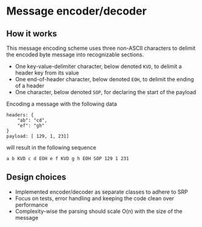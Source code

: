 # Message encoder/decoder

## How it works
This message encoding scheme uses three non-ASCII characters to delimit the encoded byte message into recognizable sections.

* One key-value-delimiter character, below denoted `KVD`, to delimit a header key from its value
* One end-of-header character, below denoted `EOH`, to delimit the ending of a header
* One character, below denoted `SOP`, for declaring the start of the payload

Encoding a message with the following data
```
headers: {
    "ab": "cd",
    "ef": "gh"
}
payload: [ 129, 1, 231]
```

will result in the following sequence
```
a b KVD c d EOH e f KVD g h EOH SOP 129 1 231
```

## Design choices

* Implemented encoder/decoder as separate classes to adhere to SRP
* Focus on tests, error handling and keeping the code clean over performance
* Complexity-wise the parsing should scale O(n) with the size of the message
